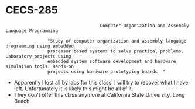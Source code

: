 # CECS-285
                                        Computer Organization and Assembly Language Programming

                    "Study of computer organization and assembly language programming using embedded 
                    processor based systems to solve practical problems. Laboratory projects using 
                    embedded system software development and hardware simulation tools. Hands-on 
                    projects using hardware prototyping boards. "


- Apparently I lost all by labs for this class. I will try to recover what I have left. Unfortunately it is likely this might be all of it.
- They don't offer this class anymore at California State University, Long Beach
